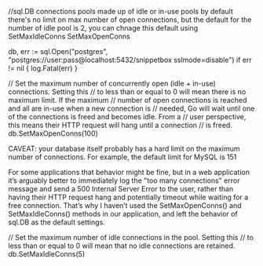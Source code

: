//sql.DB connections pools made up of idle or in-use pools
by default there's no limit on max number of open connections, but the default for the number of idle pool is 2, you can chnage this default using
SetMaxIdleConns
SetMaxOpenConns


db, err := sql.Open("postgres", "postgres://user:pass@localhost:5432/snippetbox sslmode=disable")
if err != nil {
    log.Fatal(err)
}

// Set the maximum number of concurrently open (idle + in-use) connections. Setting this // to less than or equal to 0 will mean there is no maximum limit. If the maximum
// number of open connections is reached and all are in-use when a new connection is
// needed, Go will wait until one of the connections is freed and becomes idle. From a // user perspective, this means their HTTP request will hang until a connection
// is freed.
db.SetMaxOpenConns(100)



CAVEAT: your database itself probably has a hard limit on the maximum number of connections. For example,  the default limit for MySQL is 151

For some applications that behavior might be fine, but in a web application it’s arguably better to immediately log the "too many connections" error message and send a
500 Internal Server Error to the user, rather than having their HTTP request hang and potentially timeout while waiting for a free connection.
That’s why I haven’t used the SetMaxOpenConns() and SetMaxIdleConns() methods in our application, and left the behavior of sql.DB as the default settings.


// Set the maximum number of idle connections in the pool. Setting this
// to less than or equal to 0 will mean that no idle connections are retained.
db.SetMaxIdleConns(5)